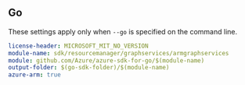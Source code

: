 ## Go

These settings apply only when `--go` is specified on the command line.

``` yaml $(go) && $(track2)
license-header: MICROSOFT_MIT_NO_VERSION
module-name: sdk/resourcemanager/graphservices/armgraphservices
module: github.com/Azure/azure-sdk-for-go/$(module-name)
output-folder: $(go-sdk-folder)/$(module-name)
azure-arm: true
```